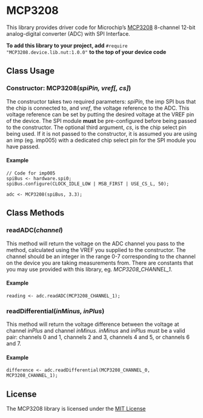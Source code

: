 # MCP3208

This library provides driver code for Microchip’s [MCP3208](http://ww1.microchip.com/downloads/en/DeviceDoc/21298c.pdf) 8-channel 12-bit analog-digital converter (ADC) with SPI Interface.

**To add this library to your project, add** `#require "MCP3208.device.lib.nut:1.0.0"` **to the top of your device code**

## Class Usage

### Constructor: MCP3208(*spiPin, vref[, cs]*)

The constructor takes two required parameters: *spiPin*, the imp SPI bus that the chip is connected to, and
*vref*, the voltage reference to the ADC. This voltage reference can be set by putting the desired voltage at the
VREF pin of the device. The SPI module **must** be pre-configured before being passed to the constructor. The optional third argument, *cs*, is the chip select pin being used. If it is not passed to the constructor, it is assumed you are using an imp (eg. imp005) with a dedicated chip select pin for the SPI module you have passed.

#### Example

```
// Code for imp005
spiBus <- hardware.spi0;
spiBus.configure(CLOCK_IDLE_LOW | MSB_FIRST | USE_CS_L, 50);

adc <- MCP3208(spiBus, 3.3);
```

## Class Methods

### readADC(*channel*)

This method will return the voltage on the ADC channel you pass to the method, calculated using the VREF you supplied to the constructor. The channel should be an integer in the range 0-7 corresponding to the channel on the device you are taking measurements from. There are constants that you may use provided with this library, eg. *MCP3208_CHANNEL_1*.

#### Example

```
reading <- adc.readADC(MCP3208_CHANNEL_1);
```

### readDifferential(*inMinus, inPlus*)

This method will return the voltage difference between the voltage at channel *inPlus* and channel *inMinus*. *inMinus* and *inPlus* must be a valid pair: channels 0 and 1, channels 2 and 3, channels 4 and 5, or channels 6 and 7.

#### Example

```
difference <- adc.readDifferential(MCP3208_CHANNEL_0, MCP3208_CHANNEL_1);
```

## License

The MCP3208 library is licensed under the [MIT License](./LICENSE)

